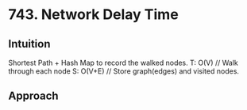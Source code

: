 # 743. Network Delay Time

## Intuition
Shortest Path + Hash Map to record the walked nodes.
T: O(V) // Walk through each node
S: O(V+E) // Store graph(edges) and visited nodes.

## Approach
